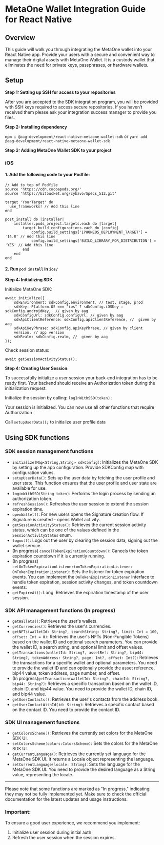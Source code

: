 # MetaOne Wallet Integration Guide for React Native

## Overview

This guide will walk you through integrating the MetaOne wallet into your React Native app. Provide your users with a secure and convenient way to manage their digital assets with MetaOne Wallet. It is a custody wallet that eliminates the need for private keys, passphrases, or hardware wallets.

## Setup

**Step 1: Setting up SSH for access to your repositories**

After you are accepted to the SDK integration program, you will be provided with SSH keys required to access secure repositories. If you haven’t received them please ask your integration success manager to provide you files.

**Step 2: Installing dependency**

`npm i @aag-development/react-native-metaone-wallet-sdk` or `yarn add @aag-development/react-native-metaone-wallet-sdk`

**Step 3: Adding MetaOne Wallet SDK to your project**

### iOS
#### 1. Add the following code to your Podfile:
```
// Add to top of Podfile
source 'https://cdn.cocoapods.org/'
source 'https://bitbucket.org/cybavo/Specs_512.git'
```

```
target 'YourTarget' do
  use_frameworks! // Add this line
end
```

```
post_install do |installer|
    installer.pods_project.targets.each do |target|
        target.build_configurations.each do |config|
            config.build_settings['IPHONEOS_DEPLOYMENT_TARGET'] = '14.0' // Add this line
            config.build_settings['BUILD_LIBRARY_FOR_DISTRIBUTION'] = 'YES' // Add this line
        end
    end
end
```

#### 2. Run `pod install` in `ios/`

**Step 4: Initializing SDK**

Initialize MetaOne SDK:

```
await initialize({
    sdkEnvironment: sdkConfig.environment, // test, stage, prod
    sdkKey: Platform.OS === "ios" ? sdkConfig.iOSKey : sdkConfig.androidKey,  // given by aag
    sdkConfigUrl: sdkConfig.configUrl, // given by aag
    sdkApiClientReference: sdkConfig.apiClientReference, //  given by aag
    sdkApiKeyPhrase: sdkConfig.apiKeyPhrase, // given by client
    version, // app version
    sdkRealm: sdkConfig.realm, //  given by aag
});
```

Check session status:

```await getSessionActivityStatus();```

**Step 4: Creating User Session**

To successfully initialize a user session your back-end integration has to be ready first. Your backend should receive an Authorization token during the initialization request.

Initialize the session by calling: `logInWithSSO(token);`

Your session is initialized. You can now use all other functions that require Authorization

Call `setupUserData();` to initialize user profile data


## Using SDK functions

### SDK session management functions

- `initialize(Map<String,String> sdkConfig)`: Initializes the MetaOne SDK by setting up the app configuration. Provide SDKConfig map with configuration values.
- `setupUserData()`: Sets up the user data by fetching the user profile and user state. This function ensures that the user profile and user state are available for use.
- `loginWithSSO(String token)`: Performs the login process by sending an authorization token.
- `refreshSession()`: Refreshes the user session to extend the session expiration time.
- `openWallet()`: For new users opens the Signature creation flow. If Signature is created - opens Wallet activity.
- `getSessionActivityStatus()`: Retrieves the current session activity status, which can be one of the values defined in the `SessionActivityStatus` enum.
- `logout()`: Logs out the user by clearing the session data, signing out the wallet service.
- (In progress) `cancelTokenExpirationCountdown()`: Cancels the token expiration countdown if it is currently running.
- (In progress) `setOnTokenExpirationListener(onTokenExpirationListener: OnTokenExpirationListener)`: Sets the listener for token expiration events. You can implement the `OnTokenExpirationListener` interface to handle token expiration, session activity changes, and token countdown events.
- `getExpireAt()`: Long: Retrieves the expiration timestamp of the user session.

### SDK API management functions (In progress)

- `getWallets()`: Retrieves the user's wallets.
- `getCurrencies()`: Retrieves the user's currencies.
- `getNFTs(walletId: String?, searchString: String?, limit: Int = 100, offset: Int = 0)`: Retrieves the user's NFTs (Non-Fungible Tokens) based on the wallet ID and optional search parameters. You can provide the wallet ID, a search string, and optional limit and offset values.
- `getTransactions(walletId: String?, assetRef: String?, bip44: String?, tokenAddress: String?, page: Int?, offset: Int?)`: Retrieves the transactions for a specific wallet and optional parameters. You need to provide the wallet ID and can optionally provide the asset reference, bip44 value, token address, page number, and offset.
- (In progress)`getTransaction(walletId: String?, chainId: String?, bip44: String?)`: Retrieves a specific transaction based on the wallet ID, chain ID, and bip44 value. You need to provide the wallet ID, chain ID, and bip44 value.
- `getUserContacts()`: Retrieves the user's contacts from the address book.
- `getUserContactWithId(id: String)`: Retrieves a specific contact based on the contact ID. You need to provide the contact ID.

### SDK UI management functions

- `getColorsScheme()`: Retrieves the currently set colors for the MetaOne SDK UI.
- `setColorsScheme(colors:ColorsScheme)`: Sets the colors for the MetaOne SDK UI.
- `getCurrentLanguage()`: Retrieves the currently set language for the MetaOne SDK UI. It returns a Locale object representing the language.
- `setCurrentLanguage(locale: String)`: Sets the language for the MetaOne SDK UI. You need to provide the desired language as a String value, representing the locale.

---

Please note that some functions are marked as "In progress," indicating they may not be fully implemented yet. Make sure to check the official documentation for the latest updates and usage instructions.

### Important:

To ensure a good user experience, we recommend you implement:

1. Initialize user session during initial auth
2. Refresh the user session when the session expires.